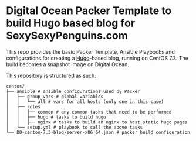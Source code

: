 # Digital Ocean Packer Template to build Hugo based blog for SexySexyPenguins.com

This repo provides the basic Packer Template, Ansible Playbooks and
configurations for creating a [Hugo](http://gohugo.io)-based blog, running on CentOS 7.3.
The build becomes a snapshot image on Digital Ocean.

This repository is structured as such:

    centos/
    ├── ansible # ansible configurations used by Packer
    │   ├── group_vars # global variables
    │   │   └── all # vars for all hosts (only one in this case)
    │   ├── roles
    │   │   ├── common # any common tasks that need to be performed
    │   │   ├── hugo # tasks to build hugo
    │   │   ├── nginx # tasks to build an nginx to host static hugo pages
    │   └── setup.yml # playbook to call the above tasks
    └── DO-centos-7.3-blog-server-x86_64.json # packer build configuration


